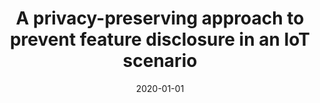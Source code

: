 ---
title: 'A privacy-preserving approach to prevent feature disclosure in an IoT scenario'
collection: publications
permalink: /publication/2020-Future Generation Computer Systems-A-privacy-preserving.md
excerpt: 'S. Nicolazzo, A. Nocera, D. Ursino, L. Virgili'
date: 2020-01-01
venue: 'Future Generation Computer Systems'
link: 'https://doi.org/10.1016/j.future.2019.12.017'
location: 'Sky Italia, Italy, DIII, University of Pavia, Italy, DII, Polytechnic University of Marche, Italy'
---